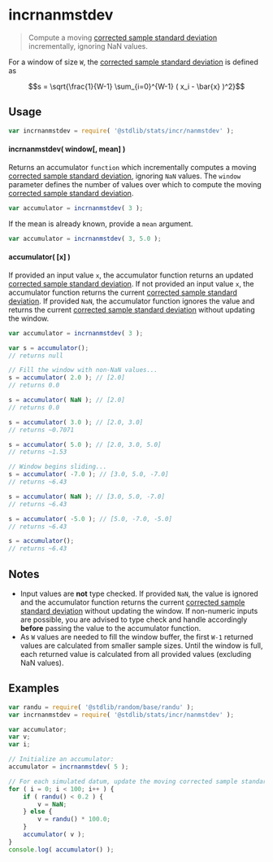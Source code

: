 <!--

@license Apache-2.0

Copyright (c) 2025 The Stdlib Authors.

Licensed under the Apache License, Version 2.0 (the "License");
you may not use this file except in compliance with the License.
You may obtain a copy of the License at

   http://www.apache.org/licenses/LICENSE-2.0

Unless required by applicable law or agreed to in writing, software
distributed under the License is distributed on an "AS IS" BASIS,
WITHOUT WARRANTIES OR CONDITIONS OF ANY KIND, either express or implied.
See the License for the specific language governing permissions and
limitations under the License.

-->

# incrnanmstdev

> Compute a moving [corrected sample standard deviation][standard-deviation] incrementally, ignoring NaN values.

<section class="intro">

For a window of size `W`, the [corrected sample standard deviation][standard-deviation] is defined as

<!-- <equation class="equation" label="eq:corrected_sample_standard_deviation" align="center" raw="s = \sqrt{\frac{1}{W-1} \sum_{i=0}^{W-1} ( x_i - \bar{x} )^2}" alt="Equation for the corrected sample standard deviation."> -->

```math
s = \sqrt{\frac{1}{W-1} \sum_{i=0}^{W-1} ( x_i - \bar{x} )^2}
```

<!-- <div class="equation" align="center" data-raw-text="s = \sqrt{\frac{1}{W-1} \sum_{i=0}^{W-1} ( x_i - \bar{x} )^2}" data-equation="eq:corrected_sample_standard_deviation">
    <img src="https://cdn.jsdelivr.net/gh/stdlib-js/stdlib@49d8cabda84033d55d7b8069f19ee3dd8b8d1496/lib/node_modules/@stdlib/stats/incr/mstdev/docs/img/equation_corrected_sample_standard_deviation.svg" alt="Equation for the corrected sample standard deviation.">
    <br>
</div> -->

<!-- </equation> -->

</section>

<!-- /.intro -->

<section class="usage">

## Usage

```javascript
var incrnanmstdev = require( '@stdlib/stats/incr/nanmstdev' );
```

#### incrnanmstdev( window\[, mean] )

Returns an accumulator `function` which incrementally computes a moving [corrected sample standard deviation][standard-deviation], ignoring `NaN` values. The `window` parameter defines the number of values over which to compute the moving [corrected sample standard deviation][standard-deviation].

```javascript
var accumulator = incrnanmstdev( 3 );
```

If the mean is already known, provide a `mean` argument.

```javascript
var accumulator = incrnanmstdev( 3, 5.0 );
```

#### accumulator( \[x] )

If provided an input value `x`, the accumulator function returns an updated [corrected sample standard deviation][standard-deviation]. If not provided an input value `x`, the accumulator function returns the current [corrected sample standard deviation][standard-deviation]. If provided `NaN`, the accumulator function ignores the value and returns the current [corrected sample standard deviation][standard-deviation] without updating the window.

```javascript
var accumulator = incrnanmstdev( 3 );

var s = accumulator();
// returns null

// Fill the window with non-NaN values...
s = accumulator( 2.0 ); // [2.0]
// returns 0.0

s = accumulator( NaN ); // [2.0]
// returns 0.0

s = accumulator( 3.0 ); // [2.0, 3.0]
// returns ~0.7071

s = accumulator( 5.0 ); // [2.0, 3.0, 5.0]
// returns ~1.53

// Window begins sliding...
s = accumulator( -7.0 ); // [3.0, 5.0, -7.0]
// returns ~6.43

s = accumulator( NaN ); // [3.0, 5.0, -7.0]
// returns ~6.43

s = accumulator( -5.0 ); // [5.0, -7.0, -5.0]
// returns ~6.43

s = accumulator();
// returns ~6.43
```

</section>

<!-- /.usage -->

<section class="notes">

## Notes

-   Input values are **not** type checked. If provided `NaN`, the value is ignored and the accumulator function returns the current [corrected sample standard deviation][standard-deviation] without updating the window. If non-numeric inputs are possible, you are advised to type check and handle accordingly **before** passing the value to the accumulator function.
-   As `W` values are needed to fill the window buffer, the first `W-1` returned values are calculated from smaller sample sizes. Until the window is full, each returned value is calculated from all provided values (excluding NaN values).

</section>

<!-- /.notes -->

<section class="examples">

## Examples

<!-- eslint no-undef: "error" -->

```javascript
var randu = require( '@stdlib/random/base/randu' );
var incrnanmstdev = require( '@stdlib/stats/incr/nanmstdev' );

var accumulator;
var v;
var i;

// Initialize an accumulator:
accumulator = incrnanmstdev( 5 );

// For each simulated datum, update the moving corrected sample standard deviation...
for ( i = 0; i < 100; i++ ) {
    if ( randu() < 0.2 ) {
        v = NaN;
    } else {
        v = randu() * 100.0;
    }
    accumulator( v );
}
console.log( accumulator() );
```

</section>

<!-- /.examples -->

<!-- Section for related `stdlib` packages. Do not manually edit this section, as it is automatically populated. -->

<section class="related">

</section>

<!-- /.related -->

<!-- Section for all links. Make sure to keep an empty line after the `section` element and another before the `/section` close. -->

<section class="links">

[standard-deviation]: https://en.wikipedia.org/wiki/Standard_deviation

<!-- <related-links> -->

[@stdlib/stats/incr/mstdev]: https://github.com/stdlib-js/stdlib/tree/develop/lib/node_modules/%40stdlib/stats/incr/mstdev

[@stdlib/stats/incr/mmean]: https://github.com/stdlib-js/stdlib/tree/develop/lib/node_modules/%40stdlib/stats/incr/mmean

[@stdlib/stats/incr/msummary]: https://github.com/stdlib-js/stdlib/tree/develop/lib/node_modules/%40stdlib/stats/incr/msummary

[@stdlib/stats/incr/mvariance]: https://github.com/stdlib-js/stdlib/tree/develop/lib/node_modules/%40stdlib/stats/incr/mvariance

[@stdlib/stats/incr/stdev]: https://github.com/stdlib-js/stdlib/tree/develop/lib/node_modules/%40stdlib/stats/incr/stdev

<!-- </related-links> -->

</section>

<!-- /.links -->
